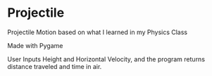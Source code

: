# Projectile

Projectile Motion based on what I learned in my Physics Class

Made with Pygame

User Inputs Height and Horizontal Velocity, and the program returns distance traveled and time in air.
